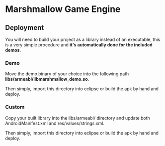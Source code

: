 Marshmallow Game Engine
=======================

Deployment
----------

You will need to build your project as a library instead of an executable,
this is a very simple procedure and **it's automatically done for the included
demos**.

### Demo

Move the demo binary of your choice into the following path
**libs/armeabi/libmarshmallow_demo.so**.

Then simply, import this directory into eclipse or build the apk by hand and
deploy.

### Custom

Copy your built library into the libs/armeabi/ directory and update both
AndroidManifest.xml and res/values/strings.xml.

Then simply, import this directory into eclipse or build the apk by hand and
deploy.

